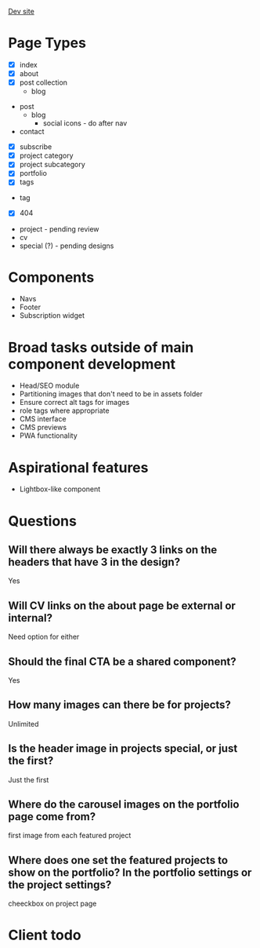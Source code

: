 [Dev site](https://alexander-golob.netlify.com)

# Page Types

- [x] index
- [x] about
- [x] post collection
  - blog
- post
  - blog
    - social icons - do after nav
- contact
- [x] subscribe
- [x] project category
- [x] project subcategory
- [x] portfolio
- [x] tags
- tag
- [x] 404
- project - pending review
- cv
- special (?) - pending designs

# Components

- Navs
- Footer
- Subscription widget

# Broad tasks outside of main component development

- Head/SEO module
- Partitioning images that don't need to be in assets folder
- Ensure correct alt tags for images
- role tags where appropriate
- CMS interface
- CMS previews
- PWA functionality

# Aspirational features

- Lightbox-like component

# Questions

## Will there always be exactly 3 links on the headers that have 3 in the design?

Yes

## Will CV links on the about page be external or internal?

Need option for either

## Should the final CTA be a shared component?

Yes

## How many images can there be for projects?

Unlimited

## Is the header image in projects special, or just the first?

Just the first

## Where do the carousel images on the portfolio page come from?

first image from each featured project

## Where does one set the featured projects to show on the portfolio? In the portfolio settings or the project settings?

cheeckbox on project page

# Client todo
